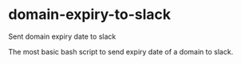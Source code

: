 # domain-expiry-to-slack
Sent domain expiry date to slack

The most basic bash script to send expiry date of a domain to slack.
